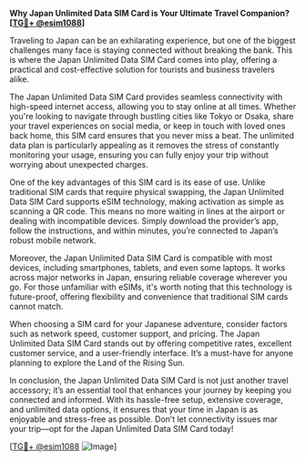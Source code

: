 **Why Japan Unlimited Data SIM Card is Your Ultimate Travel Companion? [[TG💪+ @esim1088](https://t.me/s/esim1088)]**

Traveling to Japan can be an exhilarating experience, but one of the biggest challenges many face is staying connected without breaking the bank. This is where the Japan Unlimited Data SIM Card comes into play, offering a practical and cost-effective solution for tourists and business travelers alike.

The Japan Unlimited Data SIM Card provides seamless connectivity with high-speed internet access, allowing you to stay online at all times. Whether you're looking to navigate through bustling cities like Tokyo or Osaka, share your travel experiences on social media, or keep in touch with loved ones back home, this SIM card ensures that you never miss a beat. The unlimited data plan is particularly appealing as it removes the stress of constantly monitoring your usage, ensuring you can fully enjoy your trip without worrying about unexpected charges.

One of the key advantages of this SIM card is its ease of use. Unlike traditional SIM cards that require physical swapping, the Japan Unlimited Data SIM Card supports eSIM technology, making activation as simple as scanning a QR code. This means no more waiting in lines at the airport or dealing with incompatible devices. Simply download the provider’s app, follow the instructions, and within minutes, you’re connected to Japan’s robust mobile network.

Moreover, the Japan Unlimited Data SIM Card is compatible with most devices, including smartphones, tablets, and even some laptops. It works across major networks in Japan, ensuring reliable coverage wherever you go. For those unfamiliar with eSIMs, it's worth noting that this technology is future-proof, offering flexibility and convenience that traditional SIM cards cannot match.

When choosing a SIM card for your Japanese adventure, consider factors such as network speed, customer support, and pricing. The Japan Unlimited Data SIM Card stands out by offering competitive rates, excellent customer service, and a user-friendly interface. It’s a must-have for anyone planning to explore the Land of the Rising Sun.

In conclusion, the Japan Unlimited Data SIM Card is not just another travel accessory; it’s an essential tool that enhances your journey by keeping you connected and informed. With its hassle-free setup, extensive coverage, and unlimited data options, it ensures that your time in Japan is as enjoyable and stress-free as possible. Don’t let connectivity issues mar your trip—opt for the Japan Unlimited Data SIM Card today!

[[TG💪+ @esim1088](https://t.me/s/esim1088) ![Image](https://i.postimg.cc/Y0z9fWf4/image.png)]